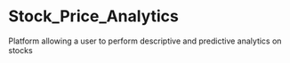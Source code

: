 # Stock_Price_Analytics
Platform allowing a user to perform descriptive and predictive analytics on stocks
